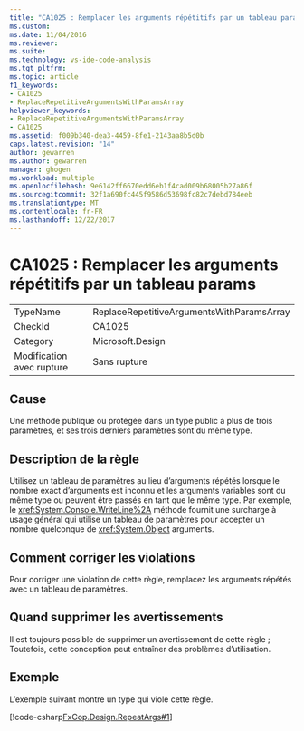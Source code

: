 ```yaml
---
title: "CA1025 : Remplacer les arguments répétitifs par un tableau params | Documents Microsoft"
ms.custom: 
ms.date: 11/04/2016
ms.reviewer: 
ms.suite: 
ms.technology: vs-ide-code-analysis
ms.tgt_pltfrm: 
ms.topic: article
f1_keywords:
- CA1025
- ReplaceRepetitiveArgumentsWithParamsArray
helpviewer_keywords:
- ReplaceRepetitiveArgumentsWithParamsArray
- CA1025
ms.assetid: f009b340-dea3-4459-8fe1-2143aa8b5d0b
caps.latest.revision: "14"
author: gewarren
ms.author: gewarren
manager: ghogen
ms.workload: multiple
ms.openlocfilehash: 9e6142ff6670edd6eb1f4cad009b68005b27a86f
ms.sourcegitcommit: 32f1a690fc445f9586d53698fc82c7debd784eeb
ms.translationtype: MT
ms.contentlocale: fr-FR
ms.lasthandoff: 12/22/2017
---
```

# <a name="ca1025-replace-repetitive-arguments-with-params-array"></a>CA1025 : Remplacer les arguments répétitifs par un tableau params
|||  
|-|-|  
|TypeName|ReplaceRepetitiveArgumentsWithParamsArray|  
|CheckId|CA1025|  
|Category|Microsoft.Design|  
|Modification avec rupture|Sans rupture|  
  
## <a name="cause"></a>Cause  
 Une méthode publique ou protégée dans un type public a plus de trois paramètres, et ses trois derniers paramètres sont du même type.  
  
## <a name="rule-description"></a>Description de la règle  
 Utilisez un tableau de paramètres au lieu d’arguments répétés lorsque le nombre exact d’arguments est inconnu et les arguments variables sont du même type ou peuvent être passés en tant que le même type. Par exemple, le <xref:System.Console.WriteLine%2A> méthode fournit une surcharge à usage général qui utilise un tableau de paramètres pour accepter un nombre quelconque de <xref:System.Object> arguments.  
  
## <a name="how-to-fix-violations"></a>Comment corriger les violations  
 Pour corriger une violation de cette règle, remplacez les arguments répétés avec un tableau de paramètres.  
  
## <a name="when-to-suppress-warnings"></a>Quand supprimer les avertissements  
 Il est toujours possible de supprimer un avertissement de cette règle ; Toutefois, cette conception peut entraîner des problèmes d’utilisation.  
  
## <a name="example"></a>Exemple  
 L’exemple suivant montre un type qui viole cette règle.  
  
 [!code-csharp[FxCop.Design.RepeatArgs#1](../code-quality/codesnippet/CSharp/ca1025-replace-repetitive-arguments-with-params-array_1.cs)]